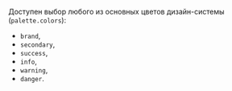 Доступен выбор любого из основных цветов дизайн-системы (`palette.colors`):

- `brand`,
- `secondary`,
- `success`,
- `info`,
- `warning`,
- `danger`.

